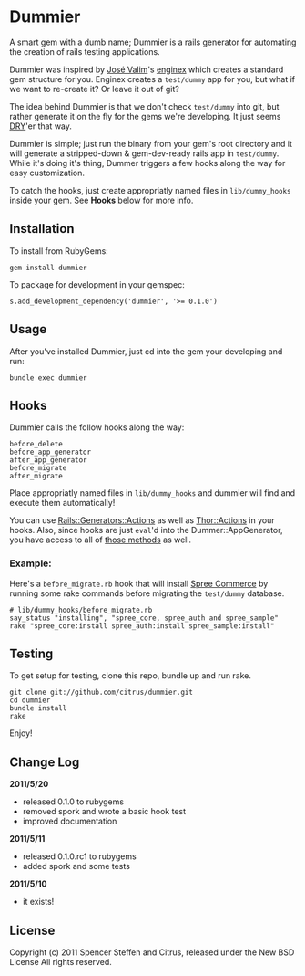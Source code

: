 Dummier
=======

A smart gem with a dumb name; Dummier is a rails generator for automating the creation of rails testing applications. 

Dummier was inspired by [José Valim](https://github.com/josevalim)'s [enginex](https://github.com/josevalim/enginex) which creates a standard gem structure for you. Enginex creates a `test/dummy` app for you, but what if we want to re-create it? Or leave it out of git?

The idea behind Dummier is that we don't check `test/dummy` into git, but rather generate it on the fly for the gems we're developing. It just seems [DRY](http://en.wikipedia.org/wiki/Don't_repeat_yourself)'er that way.

Dummier is simple; just run the binary from your gem's root directory and it will generate a stripped-down & gem-dev-ready rails app in `test/dummy`. While it's doing it's thing, Dummer triggers a few hooks along the way for easy customization.

To catch the hooks, just create appropriatly named files in `lib/dummy_hooks` inside your gem. See **Hooks** below for more info.


Installation
------------

To install from RubyGems:

    gem install dummier


To package for development in your gemspec:
    
    s.add_development_dependency('dummier', '>= 0.1.0')
    
    
Usage
-----

After you've installed Dummier, just cd into the gem your developing and run:

    bundle exec dummier
    

<h2 id="readme-hooks" name="readme-hooks" class="readme-hooks">Hooks</h2>
    
Dummier calls the follow hooks along the way:

    before_delete
    before_app_generator
    after_app_generator
    before_migrate
    after_migrate
    
Place appropriatly named files in `lib/dummy_hooks` and dummier will find and execute them automatically! 

You can use [Rails::Generators::Actions](http://api.rubyonrails.org/classes/Rails/Generators/Actions.html) as well as [Thor::Actions](http://textmate.rubyforge.org/thor/Thor/Actions.html) in your hooks. Also, since hooks are just `eval`'d into the Dummer::AppGenerator, you have access to all of [those methods](http://rubydoc.info/gems/dummier/0.1.0/Dummier/AppGenerator) as well. 
    
    
### Example:

Here's a `before_migrate.rb` hook that will install [Spree Commerce](https://github.com/spree/spree) by running some rake commands before migrating the `test/dummy` database.

    # lib/dummy_hooks/before_migrate.rb
    say_status "installing", "spree_core, spree_auth and spree_sample"
    rake "spree_core:install spree_auth:install spree_sample:install"
    
    


Testing
-------

To get setup for testing, clone this repo, bundle up and run rake.

    git clone git://github.com/citrus/dummier.git
    cd dummier
    bundle install
    rake

Enjoy!



Change Log
----------

**2011/5/20**

* released 0.1.0 to rubygems
* removed spork and wrote a basic hook test
* improved documentation

**2011/5/11**

* released 0.1.0.rc1 to rubygems
* added spork and some tests

**2011/5/10**

* it exists!


License
-------

Copyright (c) 2011 Spencer Steffen and Citrus, released under the New BSD License All rights reserved.